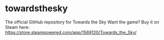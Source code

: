 # towardsthesky
The official GitHub repository for Towards the Sky
Want the game? Buy it on Steam here: https://store.steampowered.com/app/1569120/Towards_the_Sky/

